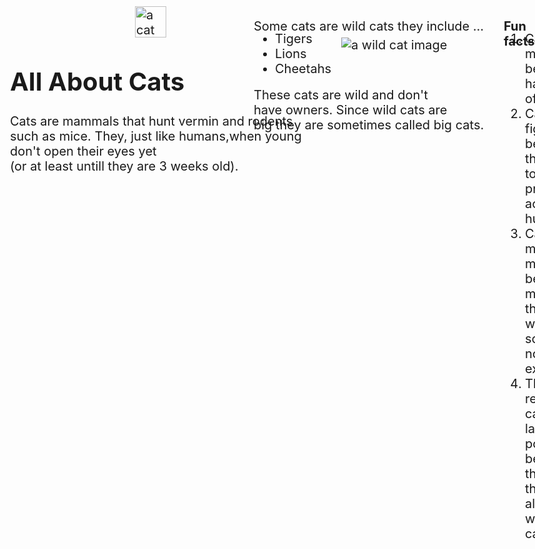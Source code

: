 <html>
<style>#catimage1{width:50px; height:50px; position:absolute;
top:10px; left:320px;
z-index=0}
#second-para{
position:absolute;
  left:510px; 
  top:10px;}
#big-cats-list{
  position:absolute;
  left:510px;
  top:30px;}
#explan{
  position:absolute;
  left:510px;
  top:120px;}
#fun{
  position:absolute;
  left:910px;
  top:10px;}
#header{font-weight:bold;}
#funfact{
  position:absolute;
  left:910px;
  top:30px;}
  #catimg2{position:absolute;
    left:650px;
    top:60px;}
body{font-size:20px;}
</style>
<head><h1 class="header" id="first header">All About Cats</h1>
  </head><body>
  <p>Cats are mammals that hunt vermin and rodents<br> such as mice. They, just like humans,when young<br> don't open their eyes yet<br>(or at least untill they are 3 weeks old).</p>
   <img src="40,000+ Best Free Cat Pictures & Images [HD] - Pixabay https://g.co/kgs/LB5ueJn" id="catimage1" alt="a cat image">
  <p id="second-para">Some cats are wild cats they include
...</p>
  <ul id="big-cats-list">
    <li>Tigers</li>
    <li>Lions</li>
    <li>Cheetahs</li>
  </ul>
    <p id="explan">These cats are wild and don't<br> have owners. Since wild cats are<br> big they are sometimes called big cats.</p>
  <p id="fun"><span id="header">Fun facts</span> 
    <ol id=funfact>
        <li>Cats like milk because it has a ton of fats</li>
        <li>Cats play fight because they need to<br> practice actual hunting </li>
        <li>Cats meow so much because it means<br> that they want something, not an expression</li>
        <li>The reason cats like laser pointers is because<br> they see the light alive and worth caching</li>
  </ol> <img id="catimg2"src="small wild cats https://g.co/kgs/Uy23sGN" alt="a wild cat image">
  </p>
  </body>
</html>
